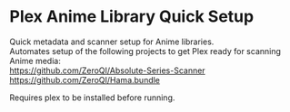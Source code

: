 # Plex Anime Library Quick Setup
Quick metadata and scanner setup for Anime libraries.  
Automates setup of the following projects to get Plex ready for scanning Anime media:  
https://github.com/ZeroQI/Absolute-Series-Scanner  
https://github.com/ZeroQI/Hama.bundle  

Requires plex to be installed before running.
